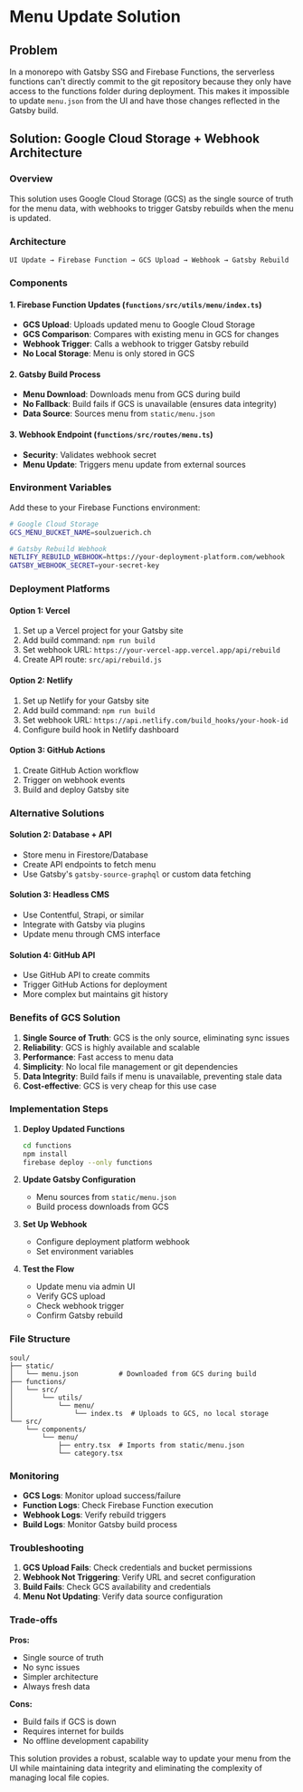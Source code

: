 # Menu Update Solution

## Problem

In a monorepo with Gatsby SSG and Firebase Functions, the serverless functions can't directly commit to the git repository because they only have access to the functions folder during deployment. This makes it impossible to update `menu.json` from the UI and have those changes reflected in the Gatsby build.

## Solution: Google Cloud Storage + Webhook Architecture

### Overview

This solution uses Google Cloud Storage (GCS) as the single source of truth for the menu data, with webhooks to trigger Gatsby rebuilds when the menu is updated.

### Architecture

```
UI Update → Firebase Function → GCS Upload → Webhook → Gatsby Rebuild
```

### Components

#### 1. Firebase Function Updates (`functions/src/utils/menu/index.ts`)

- **GCS Upload**: Uploads updated menu to Google Cloud Storage
- **GCS Comparison**: Compares with existing menu in GCS for changes
- **Webhook Trigger**: Calls a webhook to trigger Gatsby rebuild
- **No Local Storage**: Menu is only stored in GCS

#### 2. Gatsby Build Process

- **Menu Download**: Downloads menu from GCS during build
- **No Fallback**: Build fails if GCS is unavailable (ensures data integrity)
- **Data Source**: Sources menu from `static/menu.json`

#### 3. Webhook Endpoint (`functions/src/routes/menu.ts`)

- **Security**: Validates webhook secret
- **Menu Update**: Triggers menu update from external sources

### Environment Variables

Add these to your Firebase Functions environment:

```bash
# Google Cloud Storage
GCS_MENU_BUCKET_NAME=soulzuerich.ch

# Gatsby Rebuild Webhook
NETLIFY_REBUILD_WEBHOOK=https://your-deployment-platform.com/webhook
GATSBY_WEBHOOK_SECRET=your-secret-key
```

### Deployment Platforms

#### Option 1: Vercel

1. Set up a Vercel project for your Gatsby site
2. Add build command: `npm run build`
3. Set webhook URL: `https://your-vercel-app.vercel.app/api/rebuild`
4. Create API route: `src/api/rebuild.js`

#### Option 2: Netlify

1. Set up Netlify for your Gatsby site
2. Add build command: `npm run build`
3. Set webhook URL: `https://api.netlify.com/build_hooks/your-hook-id`
4. Configure build hook in Netlify dashboard

#### Option 3: GitHub Actions

1. Create GitHub Action workflow
2. Trigger on webhook events
3. Build and deploy Gatsby site

### Alternative Solutions

#### Solution 2: Database + API

- Store menu in Firestore/Database
- Create API endpoints to fetch menu
- Use Gatsby's `gatsby-source-graphql` or custom data fetching

#### Solution 3: Headless CMS

- Use Contentful, Strapi, or similar
- Integrate with Gatsby via plugins
- Update menu through CMS interface

#### Solution 4: GitHub API

- Use GitHub API to create commits
- Trigger GitHub Actions for deployment
- More complex but maintains git history

### Benefits of GCS Solution

1. **Single Source of Truth**: GCS is the only source, eliminating sync issues
2. **Reliability**: GCS is highly available and scalable
3. **Performance**: Fast access to menu data
4. **Simplicity**: No local file management or git dependencies
5. **Data Integrity**: Build fails if menu is unavailable, preventing stale data
6. **Cost-effective**: GCS is very cheap for this use case

### Implementation Steps

1. **Deploy Updated Functions**

   ```bash
   cd functions
   npm install
   firebase deploy --only functions
   ```

2. **Update Gatsby Configuration**

   - Menu sources from `static/menu.json`
   - Build process downloads from GCS

3. **Set Up Webhook**

   - Configure deployment platform webhook
   - Set environment variables

4. **Test the Flow**
   - Update menu via admin UI
   - Verify GCS upload
   - Check webhook trigger
   - Confirm Gatsby rebuild

### File Structure

```
soul/
├── static/
│   └── menu.json          # Downloaded from GCS during build
├── functions/
│   └── src/
│       └── utils/
│           └── menu/
│               └── index.ts  # Uploads to GCS, no local storage
└── src/
    └── components/
        └── menu/
            ├── entry.tsx  # Imports from static/menu.json
            └── category.tsx
```

### Monitoring

- **GCS Logs**: Monitor upload success/failure
- **Function Logs**: Check Firebase Function execution
- **Webhook Logs**: Verify rebuild triggers
- **Build Logs**: Monitor Gatsby build process

### Troubleshooting

1. **GCS Upload Fails**: Check credentials and bucket permissions
2. **Webhook Not Triggering**: Verify URL and secret configuration
3. **Build Fails**: Check GCS availability and credentials
4. **Menu Not Updating**: Verify data source configuration

### Trade-offs

**Pros:**

- Single source of truth
- No sync issues
- Simpler architecture
- Always fresh data

**Cons:**

- Build fails if GCS is down
- Requires internet for builds
- No offline development capability

This solution provides a robust, scalable way to update your menu from the UI while maintaining data integrity and eliminating the complexity of managing local file copies.
